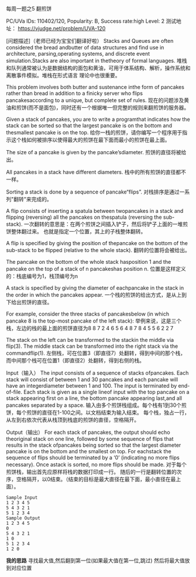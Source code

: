 每周一题之5 翻煎饼

PC/UVa IDs: 110402/120,
Popularity: B, Success rate:high Level: 2
测试地址：
https://vjudge.net/problem/UVA-120

[问题描述]（老师已经为宝宝们翻译好啦）
Stacks and Queues are often considered the bread andbutter of data structures
and find use in architecture, parsing,operating systems,
 and discrete event simulation.Stacks are also important in thetheory of formal languages.
堆栈和队列通常被认为是数据结构的面包和黄油，可用于体系结构、解析，操作系统和离散事件模拟。堆栈在形式语言
理论中也很重要。

This problem involves both butter and sustenance inthe form of pancakes rather
 than bread in addition to a finicky server who flips pancakesaccording to a unique, but
 complete set of rules.
现在的问题涉及黄油和煎饼(而不是面包)，同时还有一个根据唯一但完整的规则来翻煎饼的服务器。

Given a stack of pancakes, you are to write a programthat indicates how the stack can be sorted
so that the largest pancake is on the bottom and thesmallest pancake is on the top.
给你一栈的煎饼，请你编写一个程序用于指示这个栈如何被排序以使得最大的煎饼在最下面而最小的煎饼在最上面。

The size of a pancake is given by the pancake’sdiameter.
煎饼的直径将被给出。

All pancakes in a stack have different diameters.
栈中的所有煎饼的直径都不一样。

Sorting a stack is done by a sequence of pancake“flips”.
对栈排序是通过一系列"翻转"来完成的。

A flip consists of inserting a spatula between twopancakes in a stack
and flipping (reversing) all the pancakes on thespatula (reversing the sub-stack).
一次翻转的意思是：在两个煎饼之间插入铲子，然后将铲子上面的一堆煎饼整体翻过来。
也就是指定一个位置，其上的子栈整体翻转。

A flip is specified by giving the position of thepancake on the bottom of the sub-stack to
be flipped (relative to the whole stack).
翻转的位置将会被给出。

The pancake on the bottom of the whole stack hasposition 1
and the pancake on the top of a stack of n pancakeshas position n.
位置是这样定义的：栈底编号为1，栈顶编号为n

A stack is specified by giving the diameter of eachpancake in the stack in the order in which
the pancakes appear.
一个栈的煎饼的给出方式，是从上到下给出煎饼的直径。

For example, consider the three stacks of pancakesbelow (in which pancake 8 is the top-most
pancake of the left stack):
举例来说，这是三个栈，左边的栈的最上面的煎饼直径为8
8 7 2
4 6 5
6 4 8
7 8 4
5 5 6
2 2 7

The stack on the left can be transformed to the stackin the middle via flip(3).
The middle stack can be transformed into the right stack via the commandflip(1).
左侧栈，可在位置3（即直径7）处翻转，得到中间的那个栈，
而中间那个栈可在位置1（即直径2）处翻转，得到右侧的栈。

Input（输入）
The input consists of a sequence of stacks ofpancakes.
Each stack will consist of between 1 and 30 pancakes and each pancake
will have an integerdiameter between 1 and 100. The input is terminated by end-of-file.
Each stack is given as a single lineof input with the top pancake on a stack appearing
first on a line, the bottom pancake appearing last,and all pancakes separated by a space.
输入由多个煎饼栈组成。每个栈有1到30个煎饼，每个煎饼的直径在1-100之间。以文档结束为输入结束。
每个栈，独占一行，从左到右依次代表从栈顶到栈底的煎饼的直径，空格隔开。

Output（输出）
For each stack of pancakes, the output should echo theoriginal stack on one line, followed by
some sequence of flips that results in the stack ofpancakes being sorted so that the largest
diameter pancake is on the bottom and the smallest on top. For eachstack the sequence of flips
 should be terminated by a ‘0’ (indicating no more flips necessary). Once astack is sorted, no
 more flips should be made.
对于每个煎饼栈，输出首先应原样将栈的数据打印成一行。
随后的一行是翻转位置的次序，空格隔开，以0结束。（结束的目标是最大直径在最下面，最小直径在最上面）。
```
Sample Input
1 2 3 4 5
5 4 3 2 1
5 1 2 3 4
Sample Output
1 2 3 4 5
0
5 4 3 2 1
1 0
5 1 2 3 4
1 2 0
```


**我的思路**
寻找最大值,然后翻到第一位(如果最大值在第一位,跳过)
然后将最大值放到对应位置

